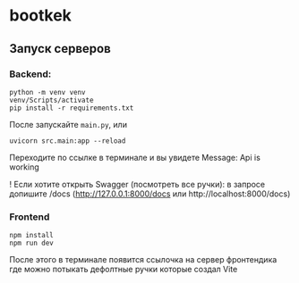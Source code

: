 # bootkek

## Запуск серверов

### Backend:

```shell
python -m venv venv
venv/Scripts/activate
pip install -r requirements.txt
```

После запускайте `main.py`, или
```shell
uvicorn src.main:app --reload
```

Переходите по ссылке в терминале и вы увидете Message: Api is working

! Если хотите открыть Swagger (посмотреть все ручки): в запросе допишите /docs
(http://127.0.0.1:8000/docs или http://localhost:8000/docs)

### Frontend

```shell
npm install
npm run dev
```

После этого в терминале появится ссылочка на сервер фронтендика где можно потыкать дефолтные ручки которые создал Vite